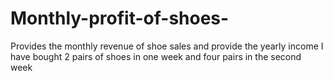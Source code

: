 # Monthly-profit-of-shoes-
Provides the monthly revenue of shoe sales and provide the yearly income 
I have bought 2 pairs of shoes in one week and four pairs in the second week
